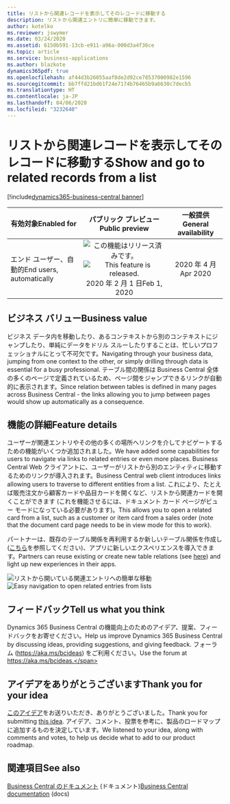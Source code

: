 ```yaml
---
title: リストから関連レコードを表示してそのレコードに移動する
description: リストから関連エントリに簡単に移動できます。
author: kotelko
ms.reviewer: jswymer
ms.date: 03/24/2020
ms.assetid: 6150b591-13cb-e911-a96a-000d3a4f36ce
ms.topic: article
ms.service: business-applications
ms.author: blazkote
dynamics365pdf: true
ms.openlocfilehash: af44d3b26055aaf8de2d92ce78537000982e1596
ms.sourcegitcommit: bb7ffd21bd61f24e7174b76465b9a6630c7decb5
ms.translationtype: HT
ms.contentlocale: ja-JP
ms.lasthandoff: 04/06/2020
ms.locfileid: "3232640"
---
```

# <a name="show-and-go-to-related-records-from-a-list"></a><span data-ttu-id="2299d-103">リストから関連レコードを表示してそのレコードに移動する</span><span class="sxs-lookup"><span data-stu-id="2299d-103">Show and go to related records from a list</span></span>
[!include[dynamics365-business-central banner](../includes/dynamics365-business-central.md)]

| <span data-ttu-id="2299d-104">有効対象</span><span class="sxs-lookup"><span data-stu-id="2299d-104">Enabled for</span></span>    |  <span data-ttu-id="2299d-105">パブリック プレビュー</span><span class="sxs-lookup"><span data-stu-id="2299d-105">Public preview</span></span> | <span data-ttu-id="2299d-106">一般提供</span><span class="sxs-lookup"><span data-stu-id="2299d-106">General availability</span></span> | 
| ---------- | :----------: |:----------: |
|<span data-ttu-id="2299d-107">エンド ユーザー、自動的</span><span class="sxs-lookup"><span data-stu-id="2299d-107">End users, automatically</span></span>|<span data-ttu-id="2299d-108">![この機能はリリース済みです。](/dynamics365-release-plan/media/green-checkmark.png "この機能はリリース済みです。")</span><span class="sxs-lookup"><span data-stu-id="2299d-108">![This feature is released.](/dynamics365-release-plan/media/green-checkmark.png "This feature is released.")</span></span> <span data-ttu-id="2299d-109">2020 年 2 月 1 日</span><span class="sxs-lookup"><span data-stu-id="2299d-109">Feb 1, 2020</span></span>| <span data-ttu-id="2299d-110">2020 年 4 月</span><span class="sxs-lookup"><span data-stu-id="2299d-110">Apr 2020</span></span>|


## <a name="business-value"></a><span data-ttu-id="2299d-111">ビジネス バリュー</span><span class="sxs-lookup"><span data-stu-id="2299d-111">Business value</span></span>
<!-- bv start -->
<span data-ttu-id="2299d-112">ビジネス データ内を移動したり、あるコンテキストから別のコンテキストにジャンプしたり、単純にデータをドリル スルーしたりすることは、忙しいプロフェッショナルにとって不可欠です。</span><span class="sxs-lookup"><span data-stu-id="2299d-112">Navigating through your business data, jumping from one context to the other, or simply drilling through data is essential for a busy professional.</span></span> <span data-ttu-id="2299d-113">テーブル間の関係は Business Central 全体の多くのページで定義されているため、ページ間をジャンプできるリンクが自動的に表示されます。</span><span class="sxs-lookup"><span data-stu-id="2299d-113">Since relation between tables is defined in many pages across Business Central - the links allowing you to jump between pages would show up automatically as a consequence.</span></span>
<!-- bv end -->



## <a name="feature-details"></a><span data-ttu-id="2299d-114">機能の詳細</span><span class="sxs-lookup"><span data-stu-id="2299d-114">Feature details</span></span>
<!--feature detail start -->
<span data-ttu-id="2299d-115">ユーザーが関連エントリやその他の多くの場所へリンクを介してナビゲートするための機能がいくつか追加されました。</span><span class="sxs-lookup"><span data-stu-id="2299d-115">We have added some capabilities for users to navigate via links to related entries or even more places.</span></span> <span data-ttu-id="2299d-116">Business Central Web クライアントに、ユーザーがリストから別のエンティティに移動するためのリンクが導入されます。</span><span class="sxs-lookup"><span data-stu-id="2299d-116">Business Central web client introduces links allowing users to traverse to different entities from a list.</span></span> <span data-ttu-id="2299d-117">これにより、たとえば販売注文から顧客カードや品目カードを開くなど、リストから関連カードを開くことができます (これを機能させるには、ドキュメント カード ページがビュー モードになっている必要があります)。</span><span class="sxs-lookup"><span data-stu-id="2299d-117">This allows you to open a related card from a list, such as a customer or item card from a sales order (note that the document card page needs to be in view mode for this to work).</span></span>

<span data-ttu-id="2299d-118">パートナーは、既存のテーブル関係を再利用するか新しいテーブル関係を作成し ([こちら](https://docs.microsoft.com/dynamics365/business-central/dev-itpro/developer/properties/devenv-tablerelation-property)を参照してください)、アプリに新しいエクスペリエンスを導入できます。</span><span class="sxs-lookup"><span data-stu-id="2299d-118">Partners can reuse existing or create new table relations (see [here](https://docs.microsoft.com/dynamics365/business-central/dev-itpro/developer/properties/devenv-tablerelation-property)) and light up new experiences in their apps.</span></span>
<!--feature detail end -->

<span data-ttu-id="2299d-119">![リストから開いている関連エントリへの簡単な移動](media/related-link.png "リストから開いている関連エントリへの簡単な移動")</span><span class="sxs-lookup"><span data-stu-id="2299d-119">![Easy navigation to open related entries from lists](media/related-link.png "Easy navigation to open related entries from lists")</span></span>
<!-- Picture 1 -->





## <a name="tell-us-what-you-think"></a><span data-ttu-id="2299d-120">フィードバック</span><span class="sxs-lookup"><span data-stu-id="2299d-120">Tell us what you think</span></span>
<span data-ttu-id="2299d-121">Dynamics 365 Business Central の機能向上のためのアイデア、提案、フィードバックをお寄せください。</span><span class="sxs-lookup"><span data-stu-id="2299d-121">Help us improve Dynamics 365 Business Central by discussing ideas, providing suggestions, and giving feedback.</span></span> <span data-ttu-id="2299d-122">フォーラム (https://aka.ms/bcideas) をご利用ください。</span><span class="sxs-lookup"><span data-stu-id="2299d-122">Use the forum at https://aka.ms/bcideas.</span></span>



## <a name="thank-you-for-your-idea"></a><span data-ttu-id="2299d-123">アイデアをありがとうございます</span><span class="sxs-lookup"><span data-stu-id="2299d-123">Thank you for your idea</span></span>
<span data-ttu-id="2299d-124">[このアイデア](https://experience.dynamics.com/ideas/idea/?ideaid=4075b3be-5ba8-e811-b96f-0003ff68a2af)をお送りいただき、ありがとうございました。</span><span class="sxs-lookup"><span data-stu-id="2299d-124">Thank you for submitting [this idea](https://experience.dynamics.com/ideas/idea/?ideaid=4075b3be-5ba8-e811-b96f-0003ff68a2af).</span></span> <span data-ttu-id="2299d-125">アイデア、コメント、投票を参考に、製品のロードマップに追加するものを決定しています。</span><span class="sxs-lookup"><span data-stu-id="2299d-125">We listened to your idea, along with comments and votes, to help us decide what to add to our product roadmap.</span></span>

## <a name="see-also"></a><span data-ttu-id="2299d-126">関連項目</span><span class="sxs-lookup"><span data-stu-id="2299d-126">See also</span></span>


<!--docs start-->
<span data-ttu-id="2299d-127">[Business Central のドキュメント](https://docs.microsoft.com/dynamics365/business-central/) (ドキュメント)</span><span class="sxs-lookup"><span data-stu-id="2299d-127">[Business Central documentation](https://docs.microsoft.com/dynamics365/business-central/) (docs)</span></span>
<!--docs end-->

